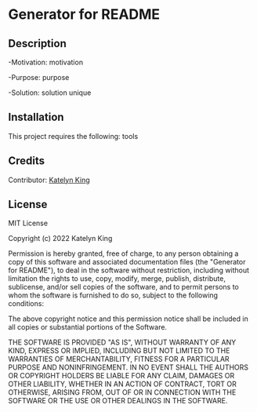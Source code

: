 # Generator for README
## Description
-Motivation: motivation

-Purpose: purpose

-Solution: solution
unique

## Installation

This project requires the following: tools

## Credits

Contributor: [Katelyn King](https://github.com/katelynking)

## License 

MIT License
    
  Copyright (c) 2022 Katelyn King
  
  Permission is hereby granted, free of charge, to any person obtaining a copy of this software and associated documentation files (the "Generator for README"), to deal in the software without restriction, including without limitation the rights to use, copy, modify, merge, publish, distribute, sublicense, and/or sell copies of the software, and to permit persons to whom the software is furnished to do so, subject to the following conditions:
  
  The above copyright notice and this permission notice shall be included in all copies or substantial portions of the Software.
  
  THE SOFTWARE IS PROVIDED "AS IS", WITHOUT WARRANTY OF ANY KIND, EXPRESS OR IMPLIED, INCLUDING BUT NOT LIMITED TO THE WARRANTIES OF MERCHANTABILITY, FITNESS FOR A PARTICULAR PURPOSE AND NONINFRINGEMENT. IN NO EVENT SHALL THE AUTHORS OR COPYRIGHT HOLDERS BE LIABLE FOR ANY CLAIM, DAMAGES OR OTHER LIABILITY, WHETHER IN AN ACTION OF CONTRACT, TORT OR OTHERWISE, ARISING FROM, OUT OF OR IN CONNECTION WITH THE SOFTWARE OR THE USE OR OTHER DEALINGS IN THE SOFTWARE.